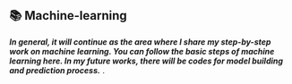 ## 📚 Machine-learning


**_In general, it will continue as the area where I share my step-by-step work on machine learning.
You can follow the basic steps of machine learning here.
In my future works, there will be codes for model building and prediction process._**
.